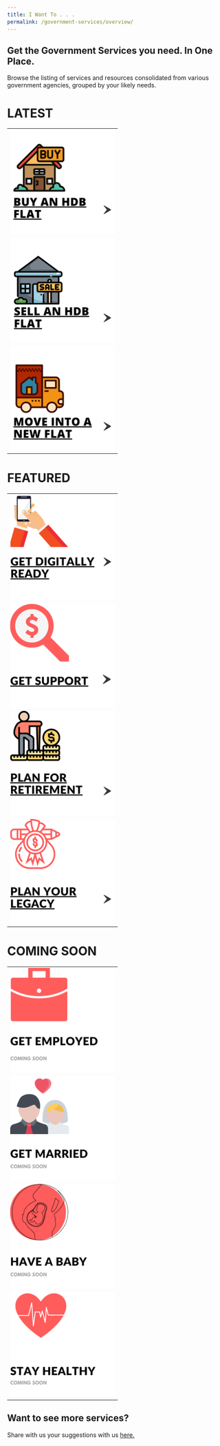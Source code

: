 ```yaml
---
title: I Want To . . .
permalink: /government-services/overview/
---
```


## Get the Government Services you need. In One Place.

Browse the listing of services and resources consolidated from various government agencies, grouped by your likely needs.

# LATEST
<style>
@media
only screen and (max-width: 760px),
(min-device-width: 768px) and (max-device-width: 1024px) {
  table, th, td {
    display: block;
  }
  table, tr, td {
    border: none !important;
  }
}
table, tr, td {
  border: none !important;
}
img {
  height: 243px !important;
  width: 243px !important;
}
</style>


<div class="tg-wrap"><table class="tg">
<tbody>
    <tr>
    <td class="tg-baqh"><a href="/government-services/buy-hdb/"><img src="/images/06-buy-hdb.png" alt="Buy an HDB Flat"></a></td>
    <td class="tg-baqh"><a href="/government-services/sell-hdb/"><img src="/images/07-sell-hdb.png" alt="Sell an HDB Flat"></a></td>
    <td class="tg-baqh"><a href="/government-services/move-in/overview/"><img src="/images/05-move-in.png" alt="Move Into A New Flat"></a></td>
  </tr>
</tbody>
</table>
</div>

# FEATURED
<div class="tg-wrap"><table class="tg">
<tbody>
  <tr>
    <td class="tg-bagh"><a href="/government-services/get-digitally-ready/overview/"><img src="/images/06-digitally-ready.png" alt="Digital Readiness"></a></td>
    <td class="tg-baqh"><a href="https://articles.life.gov.sg/financial-support-workers-self-employed/"><img src="/images/02-get-support.png" alt="Govt Schemes and Benefits"></a></td>
  </tr>
  <tr>
    <td class="tg-baqh"><a href="/government-services/plan-for-retirement/overview/"><img src="/images/08-plan-retirement.png" alt="CPF and Retirement"></a></td>
    <td class="tg-baqh"><a href="/government-services/plan-legacy/overview/"><img src="/images/07-plan-legacy.png" alt="Estate Planning"></a></td>
  </tr>
</tbody>
</table>
</div>

# COMING SOON
  
<style>
@media
only screen and (max-width: 760px),
(min-device-width: 768px) and (max-device-width: 1024px) {
  table, th, td {
    display: block;
  }
  table, tr, td {
    border: none !important;
  }
}
table, tr, td {
  border: none !important;
}
</style>
<div class="tg-wrap"><table class="tg">
<tbody>
  <tr>
    <td class="tg-baqh"><img src="/images/01-get-employed.png" alt="Employment Support"></td>
    <td class="tg-baqh"><img src="/images/03-get-married(coming soon).png" alt="Marriage"></td>
  </tr>
  <tr>
    <td class="tg-baqh"><img src="/images/04-have-baby(coming soon).png" alt="Pregnancy"></td>
    <td class="tg-baqh"><img src="/images/09-stay-healthy(coming soon).png" alt="Healthcare"></td>
  </tr>
</tbody>
</table>
</div>


## Want to see more services?

Share with us your suggestions with us <a href="https://form.gov.sg/5ed0995e42ee5f00110e10cc" target="_blank">here.</a>
